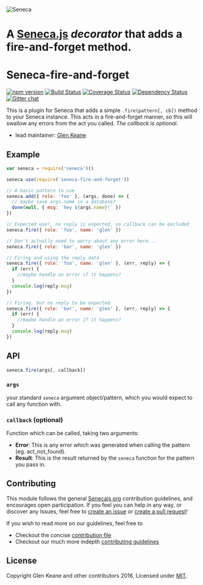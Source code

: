 ![Seneca](http://senecajs.org/files/assets/seneca-logo.png)
# A [Seneca.js][] *decorator* that adds a fire-and-forget method.

# Seneca-fire-and-forget

[![npm version][npm-badge]][npm-url]
[![Build Status][travis-badge]][travis-url]
[![Coverage Status][coverage-badge]][coverage-url]
[![Dependency Status][david-badge]][david-url]
[![Gitter chat][gitter-badge]][gitter-url]

This is a plugin for Seneca that adds a simple `.fire(pattern[, cb])` method to
your Seneca instance. This acts in a fire-and-forget manner, so this will
swallow any errors from the act you called. _The callback is optional._

 - lead maintainer: [Glen Keane][lead]

## Example
```javascript
var seneca = require('seneca')()

seneca.use(require('seneca-fire-and-forget'))

// A basic pattern to use
seneca.add({ role: 'foo' }, (args, done) => {
  // maybe save args.name in a database?
  done(null, { msg: `hey ${args.name}!` })
})

// Expected use!, no reply is expected, so callback can be excluded
seneca.fire({ role: 'foo', name: 'glen' })

// Don't actually need to worry about any error here...
seneca.fire({ role: 'bar', name: 'glen' })

// Firing and using the reply data
seneca.fire({ role: 'foo', name: 'glen' }, (err, reply) => {
  if (err) {
    //maybe handle an error if it happens?
  }
  console.log(reply.msg)
})

// Firing, but no reply to be expected
seneca.fire({ role: 'bar', name: 'glen' }, (err, reply) => {
  if (err) {
    //maybe handle an error if it happens?
  }
  console.log(reply.msg)
})

```

## API
```javascript
seneca.fire(args[, callback])
```

### `args`

your standard  `seneca` argument object/pattern, which you would expect to call any function with.

### `callback` **(optional)**

Function which can be called, taking two arguments:
  - **Error**: This is any error which was generated when calling the pattern (eg. act_not_found).
  - **Result**: This is the result returned by the `seneca` function for the pattern you pass in.

## Contributing

This module follows the general [Senecajs org][senecaOrg] contribution guidelines, and encourages open participation. If you feel you can help in any way, or discover any Issues, feel free to [create an issue][issue] or [create a pull request][pr]!

If you wish to read more on our guidelines, feel free to

  - Checkout the concise [contribution file][contrib]
  - Checkout our much more indepth [contributing guidelines][contribGuide]

## License
Copyright Glen Keane and other contributors 2016, Licensed under [MIT][].

[Seneca.js]: https://www.npmjs.com/package/seneca
[senecaOrg]: https://github.com/senecajs/
[issue]: https://github.com/senecajs/seneca-fire-and-forget/issues
[pr]:https://github.com/senecajs/seneca-fire-and-forget/pulls
[MIT]: ./LICENSE
[contrib]: ./CONTRIBUTING.md
[contribGuide]: http://senecajs.org/contribute/
[npm-badge]: https://img.shields.io/npm/v/seneca-fire-and-forget.svg
[npm-url]: https://npmjs.com/package/seneca-fire-and-forget
[travis-badge]: https://api.travis-ci.org/senecajs/seneca-fire-and-forget.svg
[travis-url]: https://travis-ci.org/senecajs/seneca-fire-and-forget
[coverage-badge]:https://coveralls.io/repos/senecajs/seneca-fire-and-forget/badge.svg?branch=master&service=github
[coverage-url]: https://coveralls.io/github/senecajs/seneca-fire-and-forget?branch=master
[david-badge]: https://david-dm.org/senecajs/seneca-fire-and-forget.svg
[david-url]: https://david-dm.org/senecajs/seneca-fire-and-forget
[gitter-badge]: https://badges.gitter.im/senecajs/seneca.svg
[gitter-url]: https://gitter.im/senecajs/seneca

[lead]: https://github.com/thekemkid
